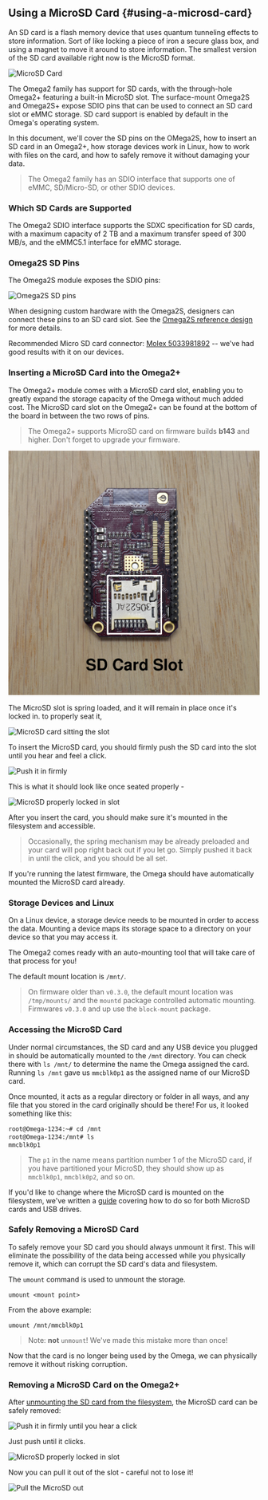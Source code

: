 <!--
TODO: remove all TODOs when you implement them
-->

## Using a MicroSD Card {#using-a-microsd-card}
<!--
// introdution to the topic and article,
// give a small background on SD cards, how they're flash memory etc
// give an overview of what the article will cover:
//  - correctly inserting and removing the microSD card
//  - interacting with data on the microSD card
-->

An SD card is a flash memory device that uses quantum tunneling effects to store information. Sort of like locking a piece of iron a secure glass box, and using a magnet to move it around to store information. The smallest version of the SD card available right now is the MicroSD format.

![MicroSD Card](https://raw.githubusercontent.com/OnionIoT/Onion-Docs/master/Omega2/Documentation/Doing-Stuff/img/microsdcard.png)

The Omega2 family has support for SD cards, with the through-hole Omega2+ featuring a built-in MicroSD slot. The surface-mount Omega2S and Omega2S+ expose SDIO pins that can be used to connect an SD card slot or eMMC storage. SD card support is enabled by default in the Omega's operating system.

In this document, we'll cover the SD pins on the OMega2S, how to insert an SD card in an Omega2+, how storage devices work in Linux, how to work with files on the card, and how to safely remove it without damaging your data.

> The Omega2 family has an SDIO interface that supports one of eMMC, SD/Micro-SD, or other SDIO devices.



### Which SD Cards are Supported

The Omega2 SDIO interface supports the SDXC specification for SD cards, with a maximum capacity of 2 TB and a maximum transfer speed of 300 MB/s, and the eMMC5.1 interface for eMMC storage.

### Omega2S SD Pins 

The Omega2S module exposes the SDIO pins:

![Omega2S SD pins](https://raw.githubusercontent.com/OnionIoT/Onion-Docs/master/Omega2/Documentation/Doing-Stuff/img/omega2s-sdio-pins.png)

When designing custom hardware with the Omega2S, designers can connect these pins to an SD card slot. See the [Omega2S reference design](https://github.com/OnionIoT/Omega2/blob/master/Schematics/Omega2S-Reference-Schematic.pdf) for more details.

Recommended Micro SD card connector: [Molex 5033981892](https://www.molex.com/molex/products/part-detail/memory_card_socket/5033981892) -- we've had good results with it on our devices.

<!-- TODO: add a recommended part number for the SD card slot -->

### Inserting a MicroSD Card into the Omega2+
<!--
// this section should include a step by step guide on how to correctly plug in a microSD card into a Omega2+ that's on a Dock
// should include photos of each major step
// add a note saying that the microSD card will be automatically mounted, point to the Accessing the MicroSD card section below
-->

The Omega2+ module comes with a MicroSD card slot, enabling you to greatly expand the storage capacity of the Omega without much added cost. The MicroSD card slot on the Omega2+ can be found at the bottom of the board in between the two rows of pins.

> The Omega2+ supports MicroSD card on firmware builds **b143** and higher. Don't forget to upgrade your firmware.

![MicroSD Card Slot Location](https://raw.githubusercontent.com/OnionIoT/Onion-Docs/master/Omega2/Documentation/Hardware-Overview/img/omega2p-microsd-slot.jpg)

The MicroSD slot is spring loaded, and it will remain in place once it's locked in. to properly seat it,

![MicroSD card sitting the slot](https://raw.githubusercontent.com/OnionIoT/Onion-Docs/master/Omega2/Documentation/Doing-Stuff/img/microsd-seated.jpg)

To insert the MicroSD card, you should firmly push the SD card into the slot until you hear and feel a click.

![Push it in firmly](https://raw.githubusercontent.com/OnionIoT/Onion-Docs/master/Omega2/Documentation/Doing-Stuff/img/microsd-pushin.jpg)

This is what it should look like once seated properly -

![MicroSD properly locked in slot](https://raw.githubusercontent.com/OnionIoT/Onion-Docs/master/Omega2/Documentation/Doing-Stuff/img/microsd-lockedin.jpg)

After you insert the card, you should make sure it's mounted in the filesystem and accessible.

>Occasionally, the spring mechanism may be already preloaded and your card will pop right back out if you let go. Simply pushed it back in until the click, and you should be all set.

If you're running the latest firmware, the Omega should have automatically mounted the MicroSD card already.

### Storage Devices and Linux
<!--
// explanation of how on linux, storage devices need to first be mounted in order to be used
// (can rip this part off from the USB Storage article, it might be a good idea to isolate that part of the article into its own markdown file and include it here and the usb storage article)
-->

On a Linux device, a storage device needs to be mounted in order to access the data. Mounting a device maps its storage space to a directory on your device so that you may access it.

The Omega2 comes ready with an auto-mounting tool that will take care of that process for you!

The default mount location is `/mnt/`.

> On firmware older than `v0.3.0`, the default mount location was `/tmp/mounts/` and the `mountd` package controlled automatic mounting.
> Firmwares `v0.3.0` and up use the `block-mount` package. 


### Accessing the MicroSD Card
<!--
// see the usb storage article for reference:
// should outline:
//  - where the storage device gets mounted
//  - accessing the files
-->
Under normal circumstances, the SD card and any USB device you plugged in should be automatically mounted to the `/mnt` directory. You can check there with `ls /mnt/` to determine the name the Omega assigned the card. Running `ls /mnt` gave us `mmcblk0p1` as the assigned name of our MicroSD card.

Once mounted, it acts as a regular directory or folder in all ways, and any file that you stored in the card originally should be there! For us, it looked something like this:

```
root@Omega-1234:~# cd /mnt
root@Omega-1234:/mnt# ls
mmcblk0p1
```

>The `p1` in the name means partition number 1 of the MicroSD card, if you have partitioned your MicroSD, they should show up as `mmcblk0p1`, `mmcblk0p2`, and so on.

If you'd like to change where the MicroSD card is mounted on the filesystem, we've written a [guide](#usb-storage-changing-default-mount-point) covering how to do so for both MicroSD cards and USB drives.

### Safely Removing a MicroSD Card

To safely remove your SD card you should always unmount it first. This will eliminate the possibility of the data being accessed while you physically remove it, which can corrupt the SD card's data and filesystem.

The `umount` command is used to unmount the storage.

```
umount <mount point>
```

From the above example:

```
umount /mnt/mmcblk0p1
```

>Note: **not** `unmount`! We've made this mistake more than once!

Now that the card is no longer being used by the Omega, we can physically remove it without risking corruption.

### Removing a MicroSD Card on the Omega2+

After [unmounting the SD card from the filesystem](#safely-removing-a-microsd-card), the MicroSD card can be safely removed:

![Push it in firmly until you hear a click](https://raw.githubusercontent.com/OnionIoT/Onion-Docs/master/Omega2/Documentation/Doing-Stuff/img/microsd-lockedin.jpg)

Just push until it clicks.

![MicroSD properly locked in slot](https://raw.githubusercontent.com/OnionIoT/Onion-Docs/master/Omega2/Documentation/Doing-Stuff/img/microsd-pushin.jpg)

Now you can pull it out of the slot - careful not to lose it!

![Pull the MicroSD out](https://raw.githubusercontent.com/OnionIoT/Onion-Docs/master/Omega2/Documentation/Doing-Stuff/img/microsd-pullout.jpg)

